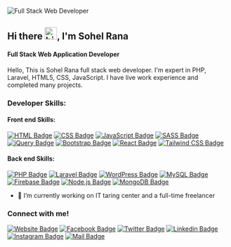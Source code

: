 ![Full Stack Web Developer](https://scontent-mrs2-1.xx.fbcdn.net/v/t39.30808-6/s960x960/254695620_598879428203941_5126849656642989994_n.jpg?_nc_cat=100&ccb=1-5&_nc_sid=e3f864&_nc_ohc=eT_b1KpuJJgAX-zWpDS&_nc_ht=scontent-mrs2-1.xx&oh=0faf16bfaa917e9fff9346007ae59395&oe=619ED6CA)

## Hi there <img src="https://github.com/devsohelrana/devsohelrana/blob/main/88677602-1635ba80-d120-11ea-84d8-d263ba5fc3c0.gif" width="28px" alt="hi">, I'm Sohel Rana
#### Full Stack Web Application Developer

Hello, This is Sohel Rana full stack web developer. I'm expert in PHP, Laravel, HTML5, CSS, JavaScript. I have live work experience and completed many projects.

### Developer Skills: 


#### Front end Skills: 
[![HTML Badge](https://img.shields.io/badge/HTML5-E34F26?style=for-the-badge&logo=html5&logoColor=white)](#)
[![CSS Badge](https://img.shields.io/badge/CSS3-1572B6?style=for-the-badge&logo=css3&logoColor=white)](#)
[![JavaScript Badge](https://img.shields.io/badge/JavaScript-323330?style=for-the-badge&logo=javascript&logoColor=F7DF1E)](#)
[![SASS Badge](https://img.shields.io/badge/Sass-CC6699?style=for-the-badge&logo=sass&logoColor=white)](#)
[![jQuery Badge](https://img.shields.io/badge/jQuery-0769AD?style=for-the-badge&logo=jquery&logoColor=white)](#)
[![Bootstrap Badge](https://img.shields.io/badge/Bootstrap-563D7C?style=for-the-badge&logo=bootstrap&logoColor=white)](#)
[![React Badge](https://img.shields.io/badge/React-20232A?style=for-the-badge&logo=react&logoColor=61DAFB)](#)
[![Tailwind CSS Badge](https://img.shields.io/badge/Tailwind_CSS-38B2AC?style=for-the-badge&logo=tailwind-css&logoColor=white)](#)

#### Back end Skills: 
[![PHP Badge](https://img.shields.io/badge/PHP-777BB4?style=for-the-badge&logo=php&logoColor=white)](#)
[![Laravel Badge](https://img.shields.io/badge/Laravel-FF2D20?style=for-the-badge&logo=laravel&logoColor=white)](#)
[![WordPress Badge](https://img.shields.io/badge/Wordpress-21759B?style=for-the-badge&logo=wordpress&logoColor=white)](#)
[![MySQL Badge](https://img.shields.io/badge/MySQL-005C84?style=for-the-badge&logo=mysql&logoColor=white)](#)
[![Firebase Badge](https://img.shields.io/badge/firebase-ffca28?style=for-the-badge&logo=firebase&logoColor=white)](#)
[![Node.js Badge](https://img.shields.io/badge/Node.js-339933?style=for-the-badge&logo=nodedotjs&logoColor=white)](#)
[![MongoDB Badge](https://img.shields.io/badge/MongoDB-white?style=for-the-badge&logo=mongodb&logoColor=4EA94B)](#)

- 🔭 I’m currently working on IT taring center and a full-time freelancer  

### Connect with me!
[![Website Badge](https://img.shields.io/badge/website-31A242?style=for-the-badge&logo=Website&logoColor=white)](https://sr.kaziitzone.com/) 
[![Facebook Badge](https://img.shields.io/badge/Facebook-1877F2?style=for-the-badge&logo=facebook&logoColor=white)](https://www.facebook.com/devsohelrana) 
[![Twitter Badge](https://img.shields.io/badge/Twitter-1DA1F2?style=for-the-badge&logo=twitter&logoColor=white)](https://twitter.com/devsohelrana) 
[![Linkedin Badge](https://img.shields.io/badge/LinkedIn-0077B5?style=for-the-badge&logo=linkedin&logoColor=white)](https://www.linkedin.com/in/dev-sohel-rana) 
[![Instagram Badge](https://img.shields.io/badge/Instagram-E4405F?style=for-the-badge&logo=instagram&logoColor=white)](https://www.instagram.com/devsohelrana) 
[![Mail Badge](https://img.shields.io/badge/Gmail-D14836?style=for-the-badge&logo=gmail&logoColor=white)](mailto:dev.sohelrana@gmail.com)


